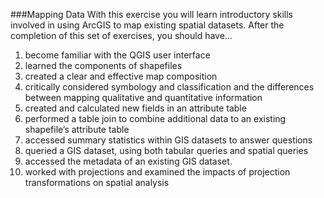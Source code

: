 ###Mapping Data
With this exercise you will learn introductory skills involved in using ArcGIS to map existing spatial datasets. After the completion of this set of exercises, you should have…

1. become familiar with the QGIS user interface 
2. learned the components of shapefiles 
3. created a clear and effective map composition 
4. critically considered symbology and classification and the differences between mapping qualitative and quantitative information 
5. created and calculated new fields in an attribute table 
6. performed a table join to combine additional data to an existing shapefile’s attribute table 
7. accessed summary statistics within GIS datasets to answer questions 
8. queried a GIS dataset, using both tabular queries and spatial queries 
9. accessed the metadata of an existing GIS dataset. 
10. worked with projections and examined the impacts of projection transformations on spatial analysis